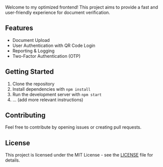 Welcome to my optimized frontend! This project aims to provide a fast and user-friendly experience for document verification.

## Features
- Document Upload
- User Authentication with QR Code Login
- Reporting & Logging
- Two-Factor Authentication (OTP)

## Getting Started
1. Clone the repository
2. Install dependencies with `npm install`
3. Run the development server with `npm start`
4. ... (add more relevant instructions)

## Contributing
Feel free to contribute by opening issues or creating pull requests.

## License
This project is licensed under the MIT License - see the [LICENSE](LICENSE) file for details.
